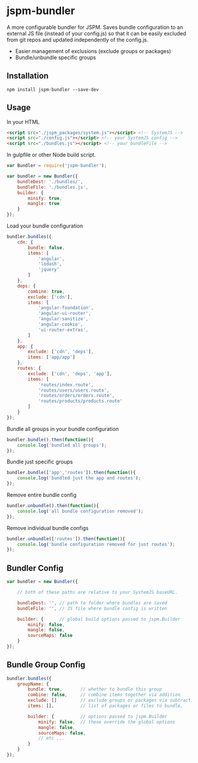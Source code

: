# jspm-bundler

A more configurable bundler for JSPM.  Saves bundle configuration to an external JS file
(instead of your config.js) so that it can be easily excluded from git repos and updated
independently of the config.js.

* Easier management of exclusions (exclude groups or packages)
* Bundle/unbundle specific groups


## Installation

```
npm install jspm-bundler --save-dev
```

## Usage

In your HTML

```html
<script src="./jspm_packages/system.js"></script> <!-- SystemJS -->
<script src="./config.js"></script> <!-- your SystemJS config -->
<script src="./bundles.js"></script> <!-- your bundleFile -->
```

In gulpfile or other Node build script.

```javascript
var Bundler = require('jspm-bundler');

var bundler = new Bundler({
    bundleDest: './bundles/',
    bundleFile: './bundles.js',
    builder: {
        minify: true,
        mangle: true
    }
});
```

Load your bundle configuration

```javascript
bundler.bundles({
    cdn: {
        bundle: false,
        items: [
            'angular',
            'lodash',
            'jquery'
        ]
    },
    deps: {
        combine: true,
        exclude: ['cdn'],
        items: [
            'angular-foundation',
            'angular-ui-router',
            'angular-sanitize',
            'angular-cookie',
            'ui-router-extras',
        ]
    },
    app: {
        exclude: ['cdn', 'deps'],
        items: ['app/app']
    },
    routes: {
        exclude: ['cdn', 'deps', 'app'],
        items: [
            'routes/index.route',
            'routes/users/users.route',
            'routes/orders/orders.route',
            'routes/products/products.route'
        ]
    }
});
```

Bundle all groups in your bundle configuration

```javascript
bundler.bundle().then(function(){
    console.log('bundled all groups');
});
```

Bundle just specific groups

```javascript
bundler.bundle(['app','routes']).then(function(){
    console.log('bundled just the app and routes');
});
```

Remove entire bundle config

```javascript
bundler.unbundle().then(function(){
    console.log('all bundle configuration removed');
});
```

Remove individual bundle configs
```javascript
bundler.unbundle(['routes']).then(function(){
    console.log('bundle configuration removed for just routes');
});
```

## Bundler Config

```javascript
var bundler = new Bundler({

    // both of these paths are relative to your SystemJS baseURL.

    bundleDest: '', // path to folder where bundles are saved
    bundleFile: '', // JS file where bundle config is written

    builder: {      // global build options passed to jspm.Builder
        minify: false,
        mangle: false,
        sourceMaps: false
    }
});
```


## Bundle Group Config

```javascript
bundler.bundles({
    groupName: {
        bundle: true,       // whether to bundle this group
        combine: false,     // combine items together via addition
        exclude: []         // exclude groups or packages via subtraction
        items: [],          // list of packages or files to bundle,

        builder: {          // options passed to jspm.Builder
            minify: false,  // these override the global options
            mangle: false,
            sourceMaps: false,
            // etc ...
        }
    }
});
```
